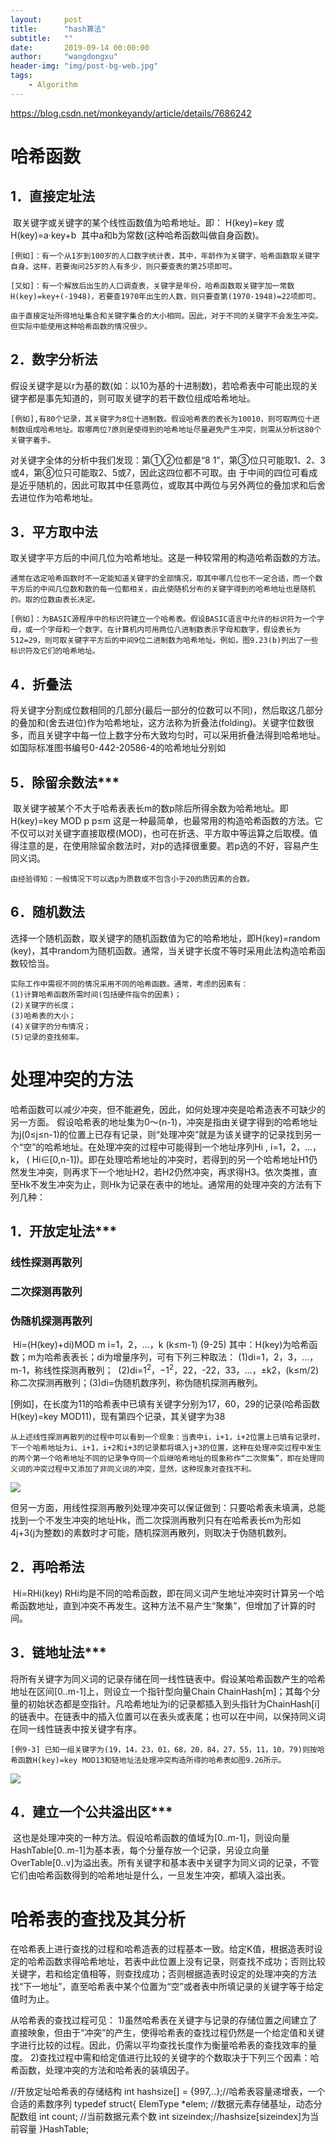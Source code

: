 ```yaml
---
layout:     post
title:      "hash算法"
subtitle:   ""
date:       2019-09-14 00:00:00
author:     "wangdongxu"
header-img: "img/post-bg-web.jpg"
tags:
    - Algorithm
---
```



https://blog.csdn.net/monkeyandy/article/details/7686242

# 哈希函数

##     1．直接定址法

​    取关键字或关键字的某个线性函数值为哈希地址。即：
H(key)=key 或 H(key)=a·key+b
​    其中a和b为常数(这种哈希函数叫做自身函数)。

    [例如]：有一个从1岁到100岁的人口数字统计表，其中，年龄作为关键字，哈希函数取关键字自身。这样，若要询问25岁的人有多少，则只要查表的第25项即可。
    
    [又如]：有一个解放后出生的人口调查表，关键字是年份，哈希函数取关键字加一常数 H(key)=key+(-1948)，若要查1970年出生的人数，则只要查第(1970-1948)=22项即可。
    
    由于直接定址所得地址集合和关键字集合的大小相同。因此，对于不同的关键字不会发生冲突。但实际中能使用这种哈希函数的情况很少。



##    2．数字分析法 

​    假设关键字是以r为基的数(如：以10为基的十进制数)，若哈希表中可能出现的关键字都是事先知道的，则可取关键字的若干数位组成哈希地址。

    [例如],有80个记录，其关键字为8位十进制数。假设哈希表的表长为10010，则可取两位十进制数组成哈希地址。取哪两位?原则是使得到的哈希地址尽量避免产生冲突，则需从分析这80个关键字着手。



对关键字全体的分析中我们发现：第①②位都是“8 1”，第③位只可能取1、2、3或4，第⑧位只可能取2、5或7，因此这四位都不可取。由
于中间的四位可看成是近乎随机的，因此可取其中任意两位，或取其中两位与另外两位的叠加求和后舍去进位作为哈希地址。

## 3．平方取中法

​    取关键字平方后的中间几位为哈希地址。这是一种较常用的构造哈希函数的方法。

    通常在选定哈希函数时不一定能知道关键字的全部情况，取其中哪几位也不一定合适，而一个数平方后的中间几位数和数的每一位都相关，由此使随机分布的关键字得到的哈希地址也是随机的。取的位数由表长决定。
    
    [例如]：为BASIC源程序中的标识符建立一个哈希表。假设BASIC语言中允许的标识符为一个字母，或一个字母和一个数字。在计算机内可用两位八进制数表示字母和数字，假设表长为512=29，则可取关键字平方后的中间9位二进制数为哈希地址。例如，图9.23(b)列出了一些标识符及它们的哈希地址。 



##   4．折叠法

​    将关键字分割成位数相同的几部分(最后一部分的位数可以不同)，然后取这几部分的叠加和(舍去进位)作为哈希地址，这方法称为折叠法(folding)。关键字位数很多，而且关键字中每一位上数字分布大致均匀时，可以采用折叠法得到哈希地址。如国际标准图书编号0-442-20586-4的哈希地址分别如

## 5．除留余数法***

​    取关键字被某个不大于哈希表表长m的数p除后所得余数为哈希地址。即
H(key)=key MOD p p≤m
​    这是一种最简单，也最常用的构造哈希函数的方法。它不仅可以对关键字直接取模(MOD)，也可在折迭、平方取中等运算之后取模。值得注意的是，在使用除留余数法时，对p的选择很重要。若p选的不好，容易产生同义词。

    由经验得知：一般情况下可以选p为质数或不包含小于20的质因素的合数。

## 6．随机数法 

​    选择一个随机函数，取关键字的随机函数值为它的哈希地址，即H(key)=random (key)，其中random为随机函数。通常，当关键字长度不等时采用此法构造哈希函数较恰当。

    实际工作中需视不同的情况采用不同的哈希函数。通常，考虑的因素有：
    (1)计算哈希函数所需时间(包括硬件指令的因素)；
    (2)关键字的长度； 
    (3)哈希表的大小； 
    (4)关键字的分布情况； 
    (5)记录的查找频率。 
# 处理冲突的方法

哈希函数可以减少冲突，但不能避免，因此，如何处理冲突是哈希造表不可缺少的另一方面。
假设哈希表的地址集为0～(n-1)，冲突是指由关键字得到的哈希地址为j(0≤j≤n-1)的位置上已存有记录，则“处理冲突”就是为该关键字的记录找到另一个“空”的哈希地址。在处理冲突的过程中可能得到一个地址序列Hi , i=1，2，…，k， ( Hi∈[0,n-1])。即在处理哈希地址的冲突时，若得到的另一个哈希地址H1仍然发生冲突，则再求下一个地址H2，若H2仍然冲突，再求得H3。依次类推，直至Hk不发生冲突为止，则Hk为记录在表中的地址。通常用的处理冲突的方法有下列几种：

##  1．开放定址法***

### 线性探测再散列

### 二次探测再散列

### 伪随机探测再散列

​    Hi=(H(key)+di)MOD m         i=1，2，…，k (k≤m-1) (9-25)
​    其中：H(key)为哈希函数；m为哈希表表长；di为增量序列，可有下列三种取法：
​        (1)di=1，2，3，…，m-1，称线性探测再散列；
​        (2)di=$1^2$，$-1^2$，22，-22，33，…，±k2，(k≤m/2)称二次探测再散列；
​        (3)di=伪随机数序列，称伪随机探测再散列。 

[例如]，在长度为11的哈希表中已填有关键字分别为17，60，29的记录(哈希函数 H(key)=key MOD11)，现有第四个记录，其关键字为38


    从上述线性探测再散列的过程中可以看到一个现象：当表中i，i+1，i+2位置上已填有记录时，下一个哈希地址为i、i+1，i+2和i+3的记录都将填入j+3的位置，这种在处理冲突过程中发生的两个第一个哈希地址不同的记录争夺同一个后继哈希地址的现象称作“二次聚集”，即在处理同义词的冲突过程中又添加了非同义词的冲突，显然，这种现象对查找不利。

![](https://img-my.csdn.net/uploads/201206/23/1340442194_7089.gif)

但另一方面，用线性探测再散列处理冲突可以保证做到：只要哈希表未填满，总能找到一个不发生冲突的地址Hk，而二次探测再散列只有在哈希表长m为形如 4j+3(j为整数)的素数时才可能，随机探测再散列，则取决于伪随机数列。

## 2．再哈希法

​    Hi=RHi(key) 
​    RHi均是不同的哈希函数，即在同义词产生地址冲突时计算另一个哈希函数地址，直到冲突不再发生。这种方法不易产生“聚集”，但增加了计算的时间。 

## 3．链地址法***

​    将所有关键字为同义词的记录存储在同一线性链表中。假设某哈希函数产生的哈希地址在区间[0..m-1]上，则设立一个指针型向量Chain ChainHash[m]；其每个分量的初始状态都是空指针。凡哈希地址为i的记录都插入到头指针为ChainHash[i]的链表中。在链表中的插入位置可以在表头或表尾；也可以在中间，以保持同义词在同一线性链表中按关键字有序。

    [例9-3] 已知一组关键字为(19，14，23，01，68，20，84，27，55，11，10，79)则按哈希函数H(key)=key MOD13和链地址法处理冲突构造所得的哈希表如图9.26所示。

![](https://img-my.csdn.net/uploads/201206/23/1340442558_9957.gif)

## 4．建立一个公共溢出区***

​    这也是处理冲突的一种方法。假设哈希函数的值域为[0..m-1]，则设向量 HashTable[0..m-1]为基本表，每个分量存放一个记录，另设立向量OverTable[0..v]为溢出表。所有关键字和基本表中关键字为同义词的记录，不管它们由哈希函数得到的哈希地址是什么，一旦发生冲突，都填入溢出表。 

# 哈希表的查找及其分析

 在哈希表上进行查找的过程和哈希造表的过程基本一致。给定K值，根据造表时设定的哈希函数求得哈希地址，若表中此位置上没有记录，则查找不成功；否则比较关键字，若和给定值相等，则查找成功；否则根据造表时设定的处理冲突的方法找“下一地址”，直至哈希表中某个位置为“空”或者表中所填记录的关键字等于给定值时为止。

从哈希表的查找过程可见：
    1)虽然哈希表在关键字与记录的存储位置之间建立了直接映象，但由于“冲突”的产生，使得哈希表的查找过程仍然是一个给定值和关键字进行比较的过程。因此，仍需以平均查找长度作为衡量哈希表的查找效率的量度。
    2)查找过程中需和给定值进行比较的关键字的个数取决于下列三个因素：哈希函数，处理冲突的方法和哈希表的装填因子。

//开放定址哈希表的存储结构
int hashsize[] = {997,..};//哈希表容量递增表，一个合适的素数序列
typedef struct{
   ElemType *elem;  //数据元素存储基址，动态分配数组
   int   count; //当前数据元素个数
   int sizeindex;//hashsize[sizeindex]为当前容量
}HashTable;

